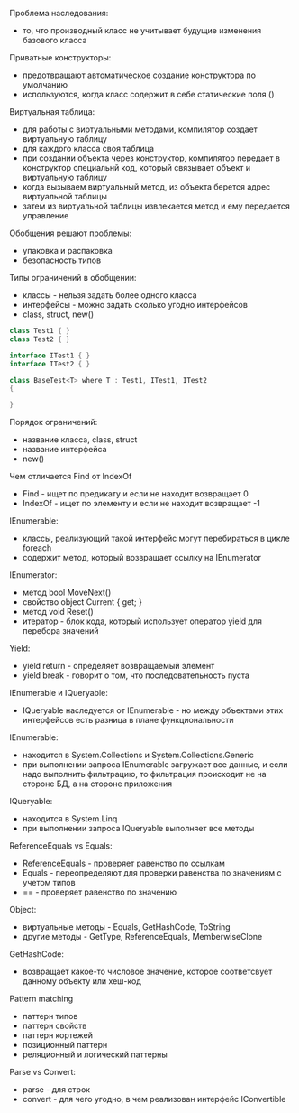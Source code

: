 Проблема наследования:
- то, что производный класс не учитывает будущие изменения базового класса

Приватные конструкторы:
- предотвращают автоматическое создание конструктора по умолчанию
- используются, когда класс содержит в себе статические поля ()

Виртуальная таблица:
- для работы с виртуальными методами, компилятор создает виртуальную таблицу
- для каждого класса своя таблица
- при создании объекта через конструктор, компилятор передает в конструктор специальнй код, который связывает объект и виртуальную таблицу
- когда вызываем виртуальный метод, из объекта берется адрес виртуальной таблицы
- затем из виртуальной таблицы извлекается метод и ему передается управление

Обобщения решают проблемы:
- упаковка и распаковка
- безопасность типов

Типы ограничений в обобщении:
- классы - нельзя задать более одного класса
- интерфейсы - можно задать сколько угодно интерфейсов
- class, struct, new()

```csharp
class Test1 { }
class Test2 { }

interface ITest1 { }
interface ITest2 { }

class BaseTest<T> where T : Test1, ITest1, ITest2
{

}
```

Порядок ограничений:
- название класса, class, struct
- название интерфейса
- new() 

Чем отличается Find от IndexOf
- Find - ищет по предикату и если не находит возвращает 0
- IndexOf - ищет по элементу и если не находит возвращает -1

IEnumerable:
- классы, реализующий такой интерфейс могут перебираться в цикле foreach
- содержит метод, который возвращает ссылку на IEnumerator

IEnumerator:
- метод bool MoveNext()
- свойство object Current { get; }
- метод void Reset()
- итератор - блок кода, который использует оператор yield для перебора значений

Yield:
- yield return - определяет возвращаемый элемент
- yield break - говорит о том, что последовательность пуста

IEnumerable и IQueryable:
- IQueryable наследуется от IEnumerable - но между объектами этих интерфейсов есть разница в плане функциональности

IEnumerable:
- находится в System.Collections и System.Collections.Generic
- при выполнении запроса IEnumerable загружает все данные, и если надо выполнить фильтрацию, то фильтрация происходит не на стороне БД, а на стороне приложения

IQueryable:
- находится в System.Linq
- при выполнении запроса IQueryable выполняет все методы

ReferenceEquals vs Equals:
- ReferenceEquals - проверяет равенство по ссылкам
- Equals - переопределяют для проверки равенства по значениям с учетом типов
- == - проверяет равенство по значению

Object:
- виртуальные методы - Equals, GetHashCode, ToString
- другие методы - GetType, ReferenceEquals, MemberwiseClone

GetHashCode:
- возвращает какое-то числовое значение, которое соответсвует данному объекту или хеш-код

Pattern matching
- паттерн типов
- паттерн свойств
- паттерн кортежей
- позиционный паттерн
- реляционный и логический паттерны

Parse vs Convert:
- parse - для строк
- convert - для чего угодно, в чем реализован интерфейс IConvertible